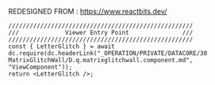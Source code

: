 

REDESIGNED FROM : https://www.reactbits.dev/





```datacorejsx
////////////////////////////////////////////////////
///             Viewer Entry Point               ///
////////////////////////////////////////////////////
const { LetterGlitch } = await dc.require(dc.headerLink("_OPERATION/PRIVATE/DATACORE/30 MatrixGlitchWall/D.q.matrixglitchwall.component.md", "ViewComponent"));
return <LetterGlitch />;

```


